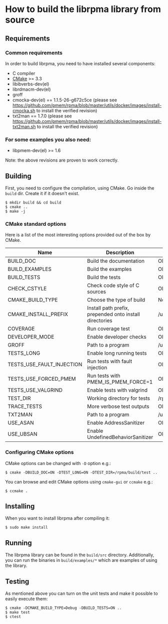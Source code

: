 # How to build the librpma library from source

## Requirements

### Common requirements

In order to build librpma, you need to have installed several components:

- C compiler
- [CMake](http://www.cmake.org) >= 3.3
- libibverbs-dev(el)
- librdmacm-dev(el)
- groff
- cmocka-dev(el) == 1.1.5-26-g672c5ce (please see https://github.com/pmem/rpma/blob/master/utils/docker/images/install-cmocka.sh to install the verified revision)
- txt2man == 1.7.0 (please see https://github.com/pmem/rpma/blob/master/utils/docker/images/install-txt2man.sh to install the verified revision)

### For some examples you also need:

- libpmem-dev(el) >= 1.6

Note: the above revisions are proven to work correctly.

## Building
First, you need to configure the compilation, using CMake. Go inside the
`build` dir. Create it if it doesn't exist.

```shell
$ mkdir build && cd build
$ cmake ..
$ make -j
```

### CMake standard options
Here is a list of the most interesting options
provided out of the box by CMake.

| Name | Description | Values |
| --- | --- | --- |
| BUILD_DOC | Build the documentation | ON/OFF |
| BUILD_EXAMPLES | Build the examples | ON/OFF |
| BUILD_TESTS | Build the tests | ON/OFF |
| CHECK_CSTYLE | Check code style of C sources | ON/OFF |
| CMAKE_BUILD_TYPE | Choose the type of build | None/Debug/Release/RelWithDebInfo |
| CMAKE_INSTALL_PREFIX | Install path prefix, prepended onto install directories | /usr/local |
| COVERAGE | Run coverage test | ON/OFF |
| DEVELOPER_MODE | Enable developer checks | ON/OFF |
| GROFF | Path to a program | /usr/bin/groff |
| TESTS_LONG | Enable long running tests | ON/OFF |
| TESTS_USE_FAULT_INJECTION | Run tests with fault injection | ON/OFF |
| TESTS_USE_FORCED_PMEM | Run tests with PMEM_IS_PMEM_FORCE=1 | ON/OFF |
| TESTS_USE_VALGRIND | Enable tests with valgrind | ON/OFF |
| TEST_DIR | Working directory for tests | /rpma/build/test |
| TRACE_TESTS | More verbose test outputs | ON/OFF |
| TXT2MAN | Path to a program | /usr/local/bin/txt2man |
| USE_ASAN | Enable AddressSanitizer | ON/OFF |
| USE_UBSAN | Enable UndefinedBehaviorSanitizer | ON/OFF |

### Configuring CMake options

CMake options can be changed with ```-D``` option e.g.:

```shell
$ cmake -DBUILD_DOC=ON -DTEST_LONG=ON -DTEST_DIR=/rpma/build/test ..
```

You can browse and edit CMake options using ```cmake-gui``` or ```ccmake``` e.g.:

```shell
$ ccmake .
```

## Installing

When you want to install librpma after compiling it:

```shell
$ sudo make install
```

## Running

The librpma library can be found in the `build/src` directory.
Additionally, you can run the binaries in `build/examples/*` which are examples of using the library.

## Testing

As mentioned above you can turn on the unit tests and make it possible to easily
execute them:

```shell
$ cmake -DCMAKE_BUILD_TYPE=Debug -DBUILD_TESTS=ON ..
$ make test
$ ctest
```
